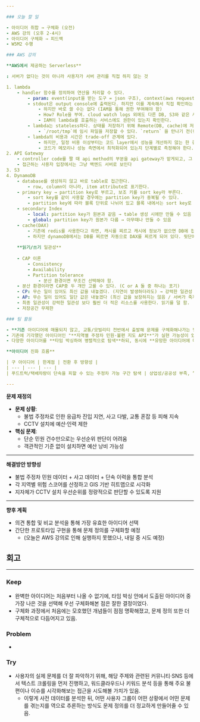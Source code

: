 ```yaml
---

### 오늘 할 일

- 아이디어 취합 → 구체화 (오전)
- AWS 강의 (오후 2-4시)
- 아이디어 구체화 → 피드백
- W5M2 수행

### AWS 강의

**AWS에서 제공하는 Serverless**

: 서버가 없다는 것이 아니라 사용자가 서버 관리를 직접 하지 않는 것

1. lambda
    - handler 함수를 정의하여 연산을 처리할 수 있다.
        - param: event(input을 받는 도구 = json 구조), context(aws request)
        - stdout은 output console에 출력된다. 하지만 이를 계속해서 직접 확인하는 것은 힘들기 때문에 log는 cloud watch logs에 연결하여 볼 수 있다.
            - 하지만 바로 쓸 수는 없다 (IAM을 통해 권한 부여해야 함)
            - How? Role을 부여. cloud watch logs 외에도 다른 DB, S3와 같은 서비스에 접근하기 위해서는 해당 서비스에 대한 권한도 policy를 부여하면 된다.
            - IAM이 lambda를 호출하는 서비스에도 권한이 있는지 확인한다.
        - lambda는 stateless하다. 상태를 저장하기 위해 Remote(DB, cache)에 저장해야 한다.
            - `/root/tmp`에 임시 파일을 저장할 수 있다. `return` 을 만나기 전(런타임이 살아있을 때)는 임시 저장한 파일에 접근이 가능하지만, 다시 작업을 시작할 때 그 파일에 다시 접근할 수 있을지는 보장되지 않는다.
        - lambda의 비용과 시간은 trade-off 관계에 있다.
            - 하지만, 일정 비용 이상부터는 코드 layer에서 성능을 개선하지 않는 한 좋아지지 않는다.
            - 코드가 메모리나 성능 측면에서 최적화되어 있는지 단계별로 측정해야 한다.
2. API Gateway
    - controller code를 짤 때 api method의 부분을 api gateway가 맡게되고, 그 밑에 실행되는 로직을 lambda(예)가 가져가게 된다. 이 두개의 조합으로 serverless 구조의 api server를 하나 띄우는 것
    - 접근하는 사용자 입장에서는 그냥 백엔드 서버로 보인다
3. S3
4. DynamoDB
    - database를 생성하지 않고 바로 table로 접근한다.
        - row, column이 아니라, item attribute로 표기한다.
    - primary key → partition key로 부르고, 보조 키를 sort key라 부른다.
        - sort key를 같이 사용할 경우에는 partition key가 중복될 수 있다.
        - partition key에 따라 블록 단위로 나뉘어 있고 블록 내에서는 sort key로 정렬되어 있다.
    - secondary Index
        - local: partition key가 원본과 같음 → table 생성 시에만 만들 수 있음
        - global: partition key가 원본가 다름 → 아무때나 만들 수 있음
    - cache(DAX)
        - 기존에 redis를 사용한다고 하면, 캐시를 찌르고 캐시에 정보가 없으면 DB에 접근하여 정보를 가져오고 그것을 다시 캐시 서버에 정보를 넣어야 한다.
        - 하지만 dynamoDB에서는 DB를 찌르면 자동으로 DAX를 찌르게 되어 있다. 뒷단에 위의 로직이 수행되고 그것이 사용자에게는 간단하게 처리된다.
    
    **읽기/쓰기 일관성**
    
    - CAP 이론
        - Consistency
        - Availability
        - Partition tolerance
            - 분산 환경이면 무조건 선택해야 함.
    - 분산 환경이라면 CAP중 두 개만 고를 수 있다. (C or A 둘 중 하나는 포기)
    - CP: 무슨 일이 있어도 최신 값을 내놓겠다. (지연이 발생하더라도) → 강력한 일관성
    - AP: 무슨 일이 있어도 일단 값은 내놓겠다 (최신 값을 보장하지는 않음 / 서버가 죽지 않겠다) → 최종 일관성
    - 최종 일관성이 강력한 일관성 보다 훨씬 더 적은 리소스를 사용한다. 읽기를 덜 함.
    - 저장공간 무제한

### 팀 활동

- **기존 아이디어에 매몰되지 않고, 교통/모빌리티 전반에서 출발해 문제를 구체화해나가는 방향**으로 전환하기로 결정
- 기존에 기각했던 아이디어인 "**지역별 주정차 민원·불편 지도 API**"가 실현 가능성이 있다는 피드백을 받고, 다시 발전시키기로 함
- 다양한 아이디어를 **타임 박싱하여 병렬적으로 탐색**하되, 동시에 **유망한 아이디어에 대해선 프로토타이핑을 병행**하기로 함

**아이디어 진화 흐름**

| 구 아이디어 | 한계점 | 전환 후 방향성 |
| --- | --- | --- |
| 푸드트럭/택배차량이 단속을 피할 수 있는 주정차 가능 구간 탐색 | 상업성/공공성 부족, “단속을 피한다”는 부정적 인상 | 불법 주정차가 사회 안전을 위협하고 있음에 주목하여, CCTV 설치 우선순위 분석으로 전환 |

---
```


**문제 재정의**

- **문제 상황**:
    - 불법 주정차로 인한 응급차 진입 지연, 사고 다발, 교통 혼잡 등 피해 지속
    - CCTV 설치에 예산·인력 제한
- **핵심 문제**:
    - 단순 민원 건수만으로는 우선순위 판단이 어려움
    - 객관적인 기준 없이 설치하면 예산 낭비 가능성

---

**해결방안 방향성**

- 불법 주정차 민원 데이터 + 사고 데이터 + 단속 이력을 통합 분석
- 각 지역별 위험 스코어를 산정하고 GIS 기반 히트맵으로 시각화
- 지자체가 CCTV 설치 우선순위를 정량적으로 판단할 수 있도록 지원

---

**향후 계획**

- 의견 통합 및 비교 분석을 통해 가장 유효한 아이디어 선택
- 간단한 프로토타입 구현을 통해 문제 정의를 구체화할 예정
    - (오늘은 AWS 강의로 인해 실행하지 못했으나, 내일 중 시도 예정)

## 회고

---

### Keep

- 완벽한 아이디어는 처음부터 나올 수 없기에, 타임 박싱 안에서 도출된 아이디어 중 가장 나은 것을 선택해 우선 구체화해본 점은 잘한 결정이었다.
- 구체화 과정에서 처음에는 모호했던 개념들이 점점 명확해졌고, 문제 정의 또한 더 구체적으로 다듬어지고 있음.

### Problem

- 

### Try

- 사용자의 실제 문제를 더 잘 파악하기 위해, 해당 주제와 관련된 커뮤니티·SNS 등에서 텍스트 크롤링을 먼저 진행하고, 워드클라우드나 키워드 분석 등을 통해 주요 불편이나 이슈를 시각화해보는 접근을 시도해볼 가치가 있음.
    - 이렇게 사전 데이터를 분석한 뒤, 어떤 사용자 그룹이 어떤 상황에서 어떤 문제를 겪는지를 역으로 추론하는 방식도 문제 정의를 더 정교하게 만들어줄 수 있음.

